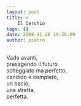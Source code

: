 ```yaml
---
layout: post
title: >
    Il Cerchio
tags: []
date: 2008-11-28 19:36:00
author: pietro
---
```

Vado avanti,<br/>presagendo il futuro<br/>scheggiato ma perfetto,<br/>candido e completo,<br/>un bacio;<br/>una stretta,<br/>perfetta.
